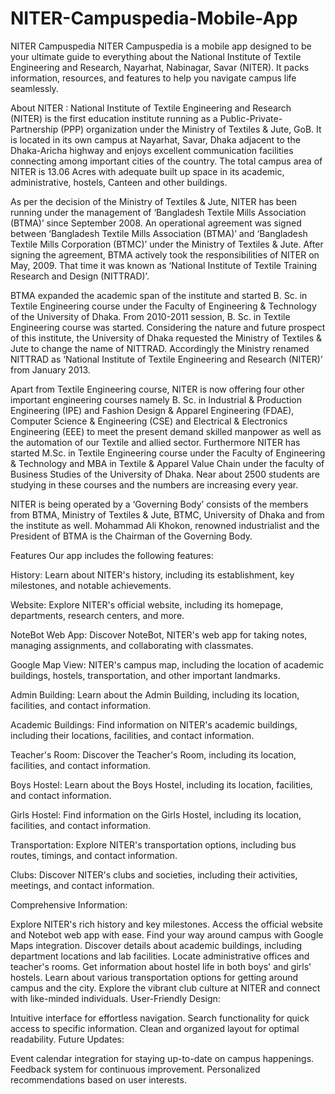 # NITER-Campuspedia-Mobile-App
NITER Campuspedia NITER Campuspedia is a mobile app designed to be your ultimate guide to everything about the National Institute of Textile Engineering and Research, Nayarhat, Nabinagar, Savar (NITER). It packs information, resources, and features to help you navigate campus life seamlessly.

About NITER :
National Institute of Textile Engineering and Research (NITER) is the first education institute running as a Public-Private-Partnership (PPP) organization under the Ministry of Textiles & Jute, GoB. It is located in its own campus at Nayarhat, Savar, Dhaka adjacent to the Dhaka-Aricha highway and enjoys excellent communication facilities connecting among important cities of the country. The total campus area of NITER is 13.06 Acres with adequate built up space in its academic, administrative, hostels, Canteen and other buildings.

As per the decision of the Ministry of Textiles & Jute, NITER has been running under the management of ‘Bangladesh Textile Mills Association (BTMA)’ since September 2008. An operational agreement was signed between ‘Bangladesh Textile Mills Association (BTMA)’ and ‘Bangladesh Textile Mills Corporation (BTMC)’ under the Ministry of Textiles & Jute. After signing the agreement, BTMA actively took the responsibilities of NITER on May, 2009. That time it was known as ‘National Institute of Textile Training Research and Design (NITTRAD)’.

BTMA expanded the academic span of the institute and started B. Sc. in Textile Engineering course under the Faculty of Engineering & Technology of the University of Dhaka. From 2010-2011 session, B. Sc. in Textile Engineering course was started. Considering the nature and future prospect of this institute, the University of Dhaka requested the Ministry of Textiles & Jute to change the name of NITTRAD. Accordingly the Ministry renamed NITTRAD as ‘National Institute of Textile Engineering and Research (NITER)’ from January 2013.

Apart from Textile Engineering course, NITER is now offering four other important engineering courses namely B. Sc. in Industrial & Production Engineering (IPE) and Fashion Design & Apparel Engineering (FDAE), Computer Science & Engineering (CSE) and Electrical & Electronics Engineering (EEE) to meet the present demand skilled manpower as well as the automation of our Textile and allied sector. Furthermore NITER has started M.Sc. in Textile Engineering course under the Faculty of Engineering & Technology and MBA in Textile & Apparel Value Chain under the faculty of Business Studies of the University of Dhaka. Near about 2500 students are studying in these courses and the numbers are increasing every year.

NITER is being operated by a ‘Governing Body’ consists of the members from BTMA, Ministry of Textiles & Jute, BTMC, University of Dhaka and from the institute as well. Mohammad Ali Khokon, renowned industrialist and the President of BTMA is the Chairman of the Governing Body.



Features Our app includes the following features:

History: Learn about NITER's history, including its establishment, key milestones, and notable achievements.

Website: Explore NITER's official website, including its homepage, departments, research centers, and more.

NoteBot Web App: Discover NoteBot, NITER's web app for taking notes, managing assignments, and collaborating with classmates.

Google Map View: NITER's campus map, including the location of academic buildings, hostels, transportation, and other important landmarks.

Admin Building: Learn about the Admin Building, including its location, facilities, and contact information.

Academic Buildings: Find information on NITER's academic buildings, including their locations, facilities, and contact information.

Teacher's Room: Discover the Teacher's Room, including its location, facilities, and contact information.

Boys Hostel: Learn about the Boys Hostel, including its location, facilities, and contact information.

Girls Hostel: Find information on the Girls Hostel, including its location, facilities, and contact information.

Transportation: Explore NITER's transportation options, including bus routes, timings, and contact information.

Clubs: Discover NITER's clubs and societies, including their activities, meetings, and contact information.



Comprehensive Information:

Explore NITER's rich history and key milestones. Access the official website and Notebot web app with ease. Find your way around campus with Google Maps integration. Discover details about academic buildings, including department locations and lab facilities. Locate administrative offices and teacher's rooms. Get information about hostel life in both boys' and girls' hostels. Learn about various transportation options for getting around campus and the city. Explore the vibrant club culture at NITER and connect with like-minded individuals. User-Friendly Design:

Intuitive interface for effortless navigation. Search functionality for quick access to specific information. Clean and organized layout for optimal readability. Future Updates:

Event calendar integration for staying up-to-date on campus happenings. Feedback system for continuous improvement. Personalized recommendations based on user interests.

